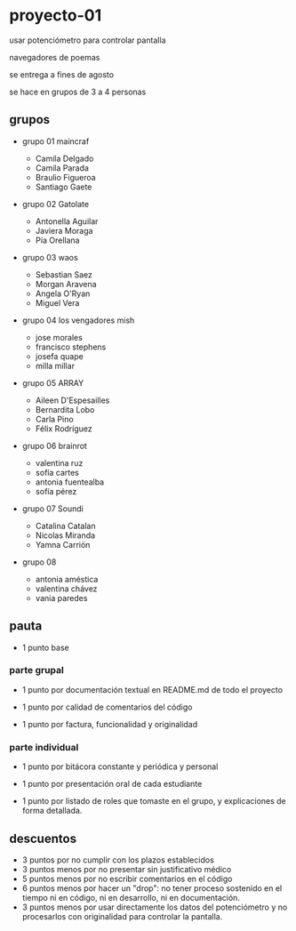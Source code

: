 # proyecto-01

usar potenciómetro para controlar pantalla

navegadores de poemas

se entrega a fines de agosto

se hace en grupos de 3 a 4 personas

## grupos

- grupo 01 maincraf

  - Camila Delgado
  - Camila Parada
  - Braulio Figueroa
  - Santiago Gaete

- grupo 02 Gatolate

  - Antonella Aguilar
  - Javiera Moraga
  - Pía Orellana

- grupo 03 waos

  - Sebastian Saez
  - Morgan Aravena
  - Angela O'Ryan
  - Miguel Vera

- grupo 04 los vengadores mish

  - jose morales
  - francisco stephens
  - josefa quape
  - milla millar

- grupo 05 ARRAY

  - Aileen D'Espesailles
  - Bernardita Lobo
  - Carla Pino
  - Félix Rodríguez

- grupo 06 brainrot

  - valentina ruz
  - sofía cartes
  - antonia fuentealba
  - sofía pérez

- grupo 07 Soundi
  - Catalina Catalan
  - Nicolas Miranda
  - Yamna Carrión

- grupo 08

  - antonia améstica
  - valentina chávez
  - vania paredes

## pauta

- 1 punto base

### parte grupal

- 1 punto por documentación textual en README.md de todo el proyecto

- 1 punto por calidad de comentarios del código

- 1 punto por factura, funcionalidad y originalidad

### parte individual

- 1 punto por bitácora constante y periódica y personal

- 1 punto por presentación oral de cada estudiante

- 1 punto por listado de roles que tomaste en el grupo, y explicaciones de forma detallada.

## descuentos

- 3 puntos por no cumplir con los plazos establecidos
- 3 puntos menos por no presentar sin justificativo médico
- 5 puntos menos por no escribir comentarios en el código
- 6 puntos menos por hacer un "drop": no tener proceso sostenido en el tiempo ni en código, ni en desarrollo, ni en documentación.
- 3 puntos menos por usar directamente los datos del potenciómetro y no procesarlos con originalidad para controlar la pantalla.
